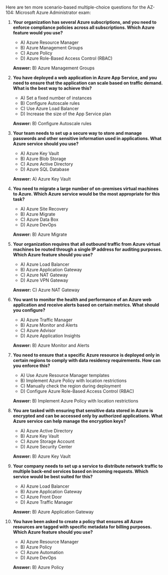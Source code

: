 Here are ten more scenario-based multiple-choice questions for the AZ-104: Microsoft Azure Administrator exam:

1. **Your organization has several Azure subscriptions, and you need to enforce compliance policies across all subscriptions. Which Azure feature would you use?**
   - A) Azure Resource Manager
   - B) Azure Management Groups
   - C) Azure Policy
   - D) Azure Role-Based Access Control (RBAC)

   **Answer:** B) Azure Management Groups

2. **You have deployed a web application in Azure App Service, and you need to ensure that the application can scale based on traffic demand. What is the best way to achieve this?**
   - A) Set a fixed number of instances
   - B) Configure Autoscale rules
   - C) Use Azure Load Balancer
   - D) Increase the size of the App Service plan

   **Answer:** B) Configure Autoscale rules

3. **Your team needs to set up a secure way to store and manage passwords and other sensitive information used in applications. What Azure service should you use?**
   - A) Azure Key Vault
   - B) Azure Blob Storage
   - C) Azure Active Directory
   - D) Azure SQL Database

   **Answer:** A) Azure Key Vault

4. **You need to migrate a large number of on-premises virtual machines to Azure. Which Azure service would be the most appropriate for this task?**
   - A) Azure Site Recovery
   - B) Azure Migrate
   - C) Azure Data Box
   - D) Azure DevOps

   **Answer:** B) Azure Migrate

5. **Your organization requires that all outbound traffic from Azure virtual machines be routed through a single IP address for auditing purposes. Which Azure feature should you use?**
   - A) Azure Load Balancer
   - B) Azure Application Gateway
   - C) Azure NAT Gateway
   - D) Azure VPN Gateway

   **Answer:** C) Azure NAT Gateway

6. **You want to monitor the health and performance of an Azure web application and receive alerts based on certain metrics. What should you configure?**
   - A) Azure Traffic Manager
   - B) Azure Monitor and Alerts
   - C) Azure Advisor
   - D) Azure Application Insights

   **Answer:** B) Azure Monitor and Alerts

7. **You need to ensure that a specific Azure resource is deployed only in certain regions to comply with data residency requirements. How can you enforce this?**
   - A) Use Azure Resource Manager templates
   - B) Implement Azure Policy with location restrictions
   - C) Manually check the region during deployment
   - D) Configure Azure Role-Based Access Control (RBAC)

   **Answer:** B) Implement Azure Policy with location restrictions

8. **You are tasked with ensuring that sensitive data stored in Azure is encrypted and can be accessed only by authorized applications. What Azure service can help manage the encryption keys?**
   - A) Azure Active Directory
   - B) Azure Key Vault
   - C) Azure Storage Account
   - D) Azure Security Center

   **Answer:** B) Azure Key Vault

9. **Your company needs to set up a service to distribute network traffic to multiple back-end services based on incoming requests. Which service would be best suited for this?**
   - A) Azure Load Balancer
   - B) Azure Application Gateway
   - C) Azure Front Door
   - D) Azure Traffic Manager

   **Answer:** B) Azure Application Gateway

10. **You have been asked to create a policy that ensures all Azure resources are tagged with specific metadata for billing purposes. Which Azure feature should you use?**
    - A) Azure Resource Manager
    - B) Azure Policy
    - C) Azure Automation
    - D) Azure DevOps

    **Answer:** B) Azure Policy

